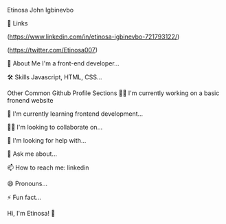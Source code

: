 Etinosa John Igbinevbo

🔗 Links

(https://www.linkedin.com/in/etinosa-igbinevbo-721793122/)

(https://twitter.com/Etinosa007)

🚀 About Me
I'm a front-end developer...

🛠 Skills
Javascript, HTML, CSS...

Other Common Github Profile Sections
👩‍💻 I'm currently working on a basic fronend website

🧠 I'm currently learning frontend development...

👯‍♀️ I'm looking to collaborate on...

🤔 I'm looking for help with...

💬 Ask me about...

📫 How to reach me: linkedin

😄 Pronouns...

⚡️ Fun fact...

Hi, I'm Etinosa! 👋
